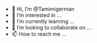 - 👋 Hi, I’m @Tamimigerman
- 👀 I’m interested in ...
- 🌱 I’m currently learning ...
- 💞️ I’m looking to collaborate on ...
- 📫 How to reach me ...

<!---
Tamimigerman/Tamimigerman is a ✨ special ✨ repository because its `README.md` (this file) appears on your GitHub profile.
You can click the Preview link to take a look at your changes.
--->

